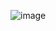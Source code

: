 ![image](https://github.com/MrEwgenius/kartoxa.github.io/assets/119881162/3514f035-1f0d-44cf-bb78-dcdf9aaeb2cd)
